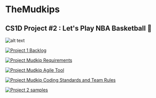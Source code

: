 # TheMudkips
## CS1D Project #2 : Let's Play NBA Basketball :basketball:

![alt text](https://encrypted-tbn0.gstatic.com/images?q=tbn:ANd9GcRZkK-nzMJe44XYwA2h1E5MS-UkwBSq1HVyaX6G4JZLlE7lXI0m-A&s)


[![Project 1 Backlog](https://img.shields.io/badge/Doc-Backlog-blueviolet)](https://docs.google.com/document/d/1Uloalm4N23jrveC5pWDsp8o2K5NZYLJYDHXay5Kz75M/edit?usp=sharing)


[![Project Mudkip Requirements](https://img.shields.io/badge/Doc-Requirements-blueviolet)](https://drive.google.com/file/d/1_Q1rJGu7MC3oJ5cdy_72pU_UYsckc6fu/view?usp=sharing)

[![Project Mudkip Agile Tool](https://img.shields.io/badge/Doc-Coding%20Standards%20&%20Team%20Rules-blueviolet)](https://trello.com/invite/b/Ljn1Upbb/10e91dffe1945c4d4d32970ae4121406/the-mudkips-cs1d-project-2)

[![Project Mudkip Coding Standards and Team Rules](https://img.shields.io/badge/Doc-Coding%20Standards%20&%20Team%20Rules-blueviolet)](https://docs.google.com/document/d/1s3WxL0bcybaW1lAT5KJSETrHcL3sjnYu4u-zMvQ8Kew/edit?usp=sharing)

[![Project 2 samples](https://img.shields.io/badge/Doc-SampleResources-lightgrey)](https://docs.google.com/document/d/1VpKW2zboCQX1sOceHWGCypHpiQBVhab_-NXT_T88ErU/edit?usp=sharing)
